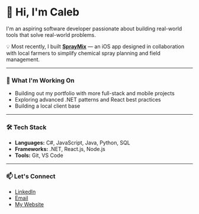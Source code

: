 # 👋 Hi, I'm Caleb

I'm an aspiring software developer passionate about building real-world tools that solve real-world problems.

💡 Most recently, I built **[SprayMix]([https://your-app-store-link-if-public](https://apps.apple.com/us/app/spraymix/id6744618752))** — an iOS app designed in collaboration with local farmers to simplify chemical spray planning and field management.

---

### 🚀 What I'm Working On
- Building out my portfolio with more full-stack and mobile projects
- Exploring advanced .NET patterns and React best practices
- Building a local client base

---

### 🛠️ Tech Stack
- **Languages:** C#, JavaScript, Java, Python, SQL  
- **Frameworks:** .NET, React.js, Node.js  
- **Tools:** Git, VS Code  

---

### 📫 Let's Connect
- [LinkedIn](https://www.linkedin.com/in/caleb-burns-31a2852b1/)
- [Email](mailto:burnscaleb1415@gmail.com)
- [My Website](https://www.burnssoftwaresolutions.com/)

